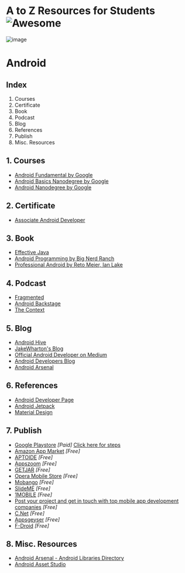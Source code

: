 # A to Z Resources for Students ![Awesome](https://cdn.rawgit.com/sindresorhus/awesome/d7305f38d29fed78fa85652e3a63e154dd8e8829/media/badge.svg)
![image](https://user-images.githubusercontent.com/26017359/46634288-fd849b00-cb6d-11e8-8fec-be9e3b0aa120.jpeg)

# Android

## Index
1. Courses
2. Certificate
3. Book
4. Podcast
5. Blog
6. References
7. Publish
8. Misc. Resources


## 1. Courses

+ [Android Fundamental by Google](https://www.udacity.com/course/new-android-fundamentals--ud851) 
+ [Android Basics Nanodegree by Google](https://www.udacity.com/course/android-basics-nanodegree-by-google--nd803)
+ [Android Nanodegree by Google](https://www.udacity.com/course/android-developer-nanodegree-by-google--nd801)


## 2. Certificate

+ [Associate Android Developer](https://developers.google.com/training/certification/associate-android-developer/)


## 3. Book

+ [Effective Java](https://www.oreilly.com/library/view/effective-java-3rd/9780134686097/)
+ [Android Programming by Big Nerd Ranch](https://www.bignerdranch.com/books/android-programming/)
+ [Professional Android by Reto Meier, Ian Lake](https://www.wiley.com/en-us/Professional+Android%2C+4th+Edition-p-9781118949528)


## 4. Podcast

+ [Fragmented](https://fragmentedpodcast.com/)
+ [Android Backstage](http://androidbackstage.blogspot.com/)
+ [The Context](https://github.com/artem-zinnatullin/TheContext-Podcast)


## 5. Blog

+ [Android Hive](https://www.androidhive.info/)
+ [JakeWharton's Blog](https://jakewharton.com/blog/)
+ [Official Android Developer on Medium](https://medium.com/androiddevelopers)
+ [Android Developers Blog](https://android-developers.googleblog.com/)
+ [Android Arsenal](https://android-arsenal.com)


## 6. References

+ [Android Developer Page](https://developer.android.com/)
+ [Android Jetpack](https://developer.android.com/jetpack/)
+ [Material Design](https://material.io/)


## 7. Publish
+ [Google Playstore](https://play.google.com/apps/publish/)  *[Paid]*  [Click here for steps](res/Publish.md)
+ [Amazon App Market](https://www.amazon.com/b?node=2350149011) *[Free]*
+ [APTOIDE](https://www.aptoide.com/page/publishers) *[Free]*
+ [Appszoom](http://www.appszoom.com/developers) *[Free]*
+ [GETJAR](http://developer.getjar.mobi/) *[Free]*
+ [Opera Mobile Store](https://publishers.apps.opera.com/) *[Free]*
+ [ Mobango](http://developer.mobango.com/view/homedeveloper.php?developerHeader=1) *[Free]*
+ [SlideME](http://slideme.org/developers) *[Free]*
+ [1MOBILE](http://slideme.org/developers) *[Free]*
+ [Post your project and get in touch with top mobile app development companies](https://www.appfutura.com/app-projects) *[Free]*
+ [C.Net](https://www.amazon.com/b?node=2350149011) *[Free]*
+ [Appsgeyser](https://www.appsgeyser.com/create/start) *[Free]*
+ [F-Droid](https://f-droid.org/en/docs/Submitting_to_F-Droid_Quick_Start_Guide/) *[Free]*

## 8. Misc. Resources
+ [Android Arsenal - Android Libraries Directory](https://android-arsenal.com/)
+ [Android Asset Studio](https://romannurik.github.io/AndroidAssetStudio/)
